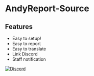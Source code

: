 # AndyReport-Source
## Features
  * Easy to setup!
  * Easy to report
  * Easy to translate
  * Link Discord
  * Staff notification

[![Discord](https://cdn.arstechnica.net/wp-content/uploads/2017/08/Discord-LogoWordmark-Color-800x272.png)](https://github.com/jagrosh/MusicBot/releases/latest)
